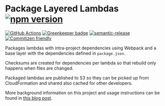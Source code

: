 # Package Layered Lambdas [![npm version](https://img.shields.io/npm/v/@nrfcloud/package-layered-lambdas.svg)](https://www.npmjs.com/package/@nrfcloud/package-layered-lambdas)

[![GitHub Actions](https://github.com/bifravst/package-layered-lambdas/workflows/Test%20and%20Release/badge.svg)](https://github.com/bifravst/package-layered-lambdas/actions)
[![Greenkeeper badge](https://badges.greenkeeper.io/bifravst/package-layered-lambdas.svg)](https://greenkeeper.io/)
[![semantic-release](https://img.shields.io/badge/%20%20%F0%9F%93%A6%F0%9F%9A%80-semantic--release-e10079.svg)](https://github.com/semantic-release/semantic-release)
[![Commitizen friendly](https://img.shields.io/badge/commitizen-friendly-brightgreen.svg)](http://commitizen.github.io/cz-cli/)

Packages lambdas with intra-project dependencies using Webpack and a base layer with the dependencies defined in `package.json`.

Checksums are created for dependencies per lambda so that rebuild only happens when files are changed.

Packaged lambdas are published to S3 so they can be picked up from CloudFormation and shared also cached for other developers.

More background information on this project and usage instructions can be found in [this blog post](https://coderbyheart.com/how-i-package-typescript-lambdas-for-aws/).

